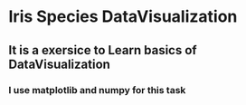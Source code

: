 # Iris Species DataVisualization

## It is a exersice to Learn basics of **DataVisualization**

### I use **matplotlib** and **numpy** for this task
